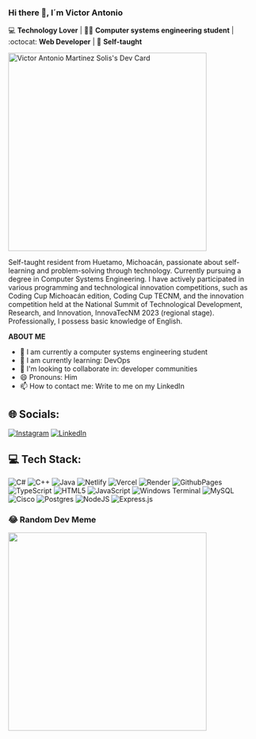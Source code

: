 ###  **Hi there** 👋,  **I´m Victor Antonio**
💻 **Technology Lover** | 👨‍💻 **Computer systems engineering student** | :octocat: **Web Developer** | 🚀 **Self-taught** 

<a href="https://app.daily.dev/victorsolis"><img src="https://api.daily.dev/devcards/dc136413c11f4f80b0a15bd216391cbb.png?r=7hs" width="400" alt="Victor Antonio Martinez Solis's Dev Card"/></a>

Self-taught resident from Huetamo, Michoacán, passionate about self-learning and problem-solving through technology. Currently pursuing a degree in Computer Systems Engineering. I have actively participated in various programming and technological innovation competitions, such as Coding Cup Michoacán edition, Coding Cup TECNM, and the innovation competition held at the National Summit of Technological Development, Research, and Innovation, InnovaTecNM 2023 (regional stage). Professionally, I possess basic knowledge of English.

**ABOUT ME**
- 🔭 I am currently a computer systems engineering student
- 🌱 I am currently learning: DevOps
- 👯 I'm looking to collaborate in: developer communities
- 😄 Pronouns: Him
- 📫 How to contact me: Write to me on my LinkedIn

## 🌐 Socials:
[![Instagram](https://img.shields.io/badge/Instagram-%23E4405F.svg?logo=Instagram&logoColor=white)](https://instagram.com/https://www.instagram.com/vicsolis07?igsh=NWRrbWtvNnJ2ajVo) [![LinkedIn](https://img.shields.io/badge/LinkedIn-%230077B5.svg?logo=linkedin&logoColor=white)](https://linkedin.com/in/www.linkedin.com/in/victor-antonio-martinez-solis) 

## 💻 Tech Stack:
![C#](https://img.shields.io/badge/c%23-%23239120.svg?style=for-the-badge&logo=csharp&logoColor=white) ![C++](https://img.shields.io/badge/c++-%2300599C.svg?style=for-the-badge&logo=c%2B%2B&logoColor=white) ![Java](https://img.shields.io/badge/java-%23ED8B00.svg?style=for-the-badge&logo=openjdk&logoColor=white) ![Netlify](https://img.shields.io/badge/netlify-%23000000.svg?style=for-the-badge&logo=netlify&logoColor=#00C7B7) ![Vercel](https://img.shields.io/badge/vercel-%23000000.svg?style=for-the-badge&logo=vercel&logoColor=white) ![Render](https://img.shields.io/badge/Render-%46E3B7.svg?style=for-the-badge&logo=render&logoColor=white) ![GithubPages](https://img.shields.io/badge/github%20pages-121013?style=for-the-badge&logo=github&logoColor=white) ![TypeScript](https://img.shields.io/badge/typescript-%23007ACC.svg?style=for-the-badge&logo=typescript&logoColor=white) ![HTML5](https://img.shields.io/badge/html5-%23E34F26.svg?style=for-the-badge&logo=html5&logoColor=white) ![JavaScript](https://img.shields.io/badge/javascript-%23323330.svg?style=for-the-badge&logo=javascript&logoColor=%23F7DF1E) ![Windows Terminal](https://img.shields.io/badge/Windows%20Terminal-%234D4D4D.svg?style=for-the-badge&logo=windows-terminal&logoColor=white) ![MySQL](https://img.shields.io/badge/mysql-%2300000f.svg?style=for-the-badge&logo=mysql&logoColor=white) ![Cisco](https://img.shields.io/badge/cisco-%23049fd9.svg?style=for-the-badge&logo=cisco&logoColor=black) ![Postgres](https://img.shields.io/badge/postgres-%23316192.svg?style=for-the-badge&logo=postgresql&logoColor=white) ![NodeJS](https://img.shields.io/badge/node.js-6DA55F?style=for-the-badge&logo=node.js&logoColor=white) ![Express.js](https://img.shields.io/badge/express.js-%23404d59.svg?style=for-the-badge&logo=express&logoColor=%2361DAFB)

### 😂 Random Dev Meme
<img src='https://randommeme-five.vercel.app/' style="height: 400px;"/>


